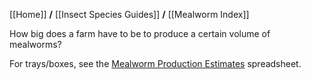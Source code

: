 [[Home]] **/** [[Insect Species Guides]] **/** [[Mealworm Index]] 

How big does a farm have to be to produce a certain volume of mealworms?

For trays/boxes, see the [Mealworm Production Estimates](https://docs.google.com/spreadsheet/ccc?key=0Aum6lCeHFMjudDZlcDNJazdBNktQZHA2M0YzUGk3dGc#gid=0) spreadsheet.
